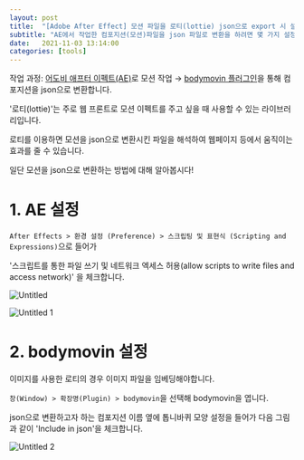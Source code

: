```yaml
---
layout: post
title:  "[Adobe After Effect] 모션 파일을 로티(lottie) json으로 export 시 설정할 것들"
subtitle: "AE에서 작업한 컴포지션(모션)파일을 json 파일로 변환을 하려면 몇 가지 설정을 바꿔야할 필요가 있습니다. 컴포지션에 특히 이미지가 들어간 경우 이미지 임베딩을 해야지 개발이 쉬워집니다."
date:   2021-11-03 13:14:00
categories: [tools]
---
```


작업 과정:
[어도비 애프터 이펙트(AE)](https://www.adobe.com/kr/products/aftereffects.html)로 모션 작업 → [bodymovin 플러그인](https://exchange.adobe.com/creativecloud.details.12557.bodymovin.html)을 통해 컴포지션을 json으로 변환합니다.

'로티(lottie)'는 주로 웹 프론트로 모션 이펙트를 주고 싶을 때 사용할 수 있는 라이브러리입니다.

로티를 이용하면 모션을 json으로 변환시킨 파일을 해석하여 웹페이지 등에서 움직이는 효과를 줄 수 있습니다.

일단 모션을 json으로 변환하는 방법에 대해 알아봅시다!
# 1. AE 설정

`After Effects > 환경 설정 (Preference) > 스크립팅 및 표현식 (Scripting and Expressions)`으로 들어가 

'스크립트를 통한 파일 쓰기 및 네트워크 엑세스 허용(allow scripts to write files and access network)' 을 체크합니다.

![Untitled](https://user-images.githubusercontent.com/48819383/140011552-2c04f2e2-9979-417e-ade7-d4d1af62459a.png)

![Untitled 1](https://user-images.githubusercontent.com/48819383/140011541-e9038f94-b041-4089-9933-8d2172eb0913.png)

# 2. bodymovin 설정

이미지를 사용한 로티의 경우 이미지 파일을 임베딩해야합니다.

`창(Window) > 확장명(Plugin) > bodymovin`을 선택해 bodymovin을 엽니다.

json으로 변환하고자 하는 컴포지션 이름 옆에 톱니바퀴 모양 설정을 들어가 다음 그림과 같이 'Include in json'을 체크합니다.

![Untitled 2](https://user-images.githubusercontent.com/48819383/140011545-38e048ae-e4a8-4574-88fb-9c471ded5fee.png)